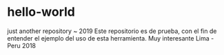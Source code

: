 # hello-world
just another repository ~ 2019
Este repositorio es de prueba, con el fin de entender el ejemplo del uso de esta herramienta.
Muy interesante
Lima - Peru 2018
